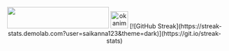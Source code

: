 <p align = "center">
<img width = "233" height = 50" src = "https://github.com/saikanna123/saikanna123/blob/main/welcome.png"> <img src ="https://github.com/saikanna123/saikanna123/blob/main/ok.gif" alt = "ok animation" width = "40px" height = "40px">
[![GitHub Streak](https://streak-stats.demolab.com?user=saikanna123&theme=dark)](https://git.io/streak-stats)
